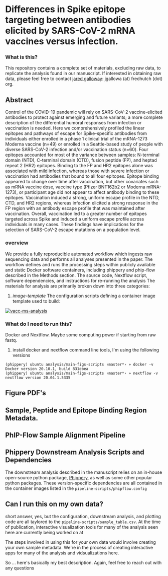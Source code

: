 # Differences in Spike epitope targeting between antibodies elicited by SARS-CoV-2 mRNA vaccines versus infection. 

### What is this?

This repository contains a complete set of materials, excluding raw data, 
to replicate the analysis found in our manuscript.
If interested in obtaining raw data,
please feel free to contact [jared galloway]():
jgallowa (at) fredhutch (dot) org. 

## Abstract

Control of the COVID-19 pandemic will rely on SARS-CoV-2 vaccine-elicited antibodies to protect against emerging and future variants; a more complete description of the differential humoral responses from infection or vaccination is needed. Here we comprehensively profiled the linear epitopes and pathways of escape for Spike-specific antibodies from individuals either enrolled in a phase 1 clinical trial of the mRNA-1273 Moderna vaccine (n=49) or enrolled in a Seattle-based study of people with diverse SARS-CoV-2 infection and/or vaccination status (n=60). Four epitopes accounted for most of the variance between samples: N-terminal domain (NTD), C-terminal domain (CTD), fusion peptide (FP), and heptad repeat 2 (HR2) epitopes. Binding to the FP and HR2 epitopes alone was associated with mild infection, whereas those with severe infection or vaccination had antibodies that bound to all four epitopes. Epitope binding appeared to change over time after vaccination, but other covariates such as mRNA vaccine dose, vaccine type (Pfizer BNT162b2 or Moderna mRNA-1273), or participant age did not appear to affect antibody binding to these epitopes. Vaccination induced a strong, uniform escape profile in the NTD, CTD, and HR2 regions, whereas infection elicited a strong response in the FP region with an antibody escape profile that was maintained after vaccination. Overall, vaccination led to a greater number of epitopes targeted across Spike and induced a uniform escape profile across individuals in many cases. These findings have implications for the selection of SARS-CoV-2 escape mutations on a population level. 


### overview


We provide a fully reproducible automated workflow which ingests raw sequencing data and performs all analyses presented in the paper. 
The workflow defines and runs the processing steps within publicly available and static Docker software containers, 
including phippery and phip-flow described in the Methods section. 
The source code, Nextflow script, software dependencies, and instructions for re-running the analysis 
The materials for analysis are primarily broken down into three categories:

1. *image-template* The configuration scripts defining a container image template used to build:

[![vacc-ms-analysis](https://quay.io/repository/matsengrp/vacc-ms-analysis/status "Docker Repository on Quay")](https://quay.io/repository/matsengrp/vacc-ms-analysis)




### What do I need to run this?

Docker and Nextflow. Maybe some computing power if starting from raw fastq.

1. install docker and nextflow command line tools, I'm using the following versions

```
(phippery) ubuntu analysis/main-figs-scripts ‹master*› » docker -v
Docker version 20.10.1, build 831ebea
(phippery) ubuntu analysis/main-figs-scripts ‹master*› » nextflow -v
nextflow version 20.04.1.5335
```

## Figure PDF's

## Sample, Peptide and Epitope Binding Region Metadata.

## PhIP-Flow Sample Alignment Pipeline

## Phippery Downstream Analysis Scripts and Dependencies

The downstream analysis described in the manuscript relies on an in-house open-source python 
package, [Phippery](), as well as some other popular python packages. 
These version-specific dependencies are all contained in the container images 
listed in the `pipeline-scripts/phipflow.config` 

## Can I run this on my own data?

short answer, yes, but the configuration, downstream analysis, and plotting
code are all taylored to the `pipeline-scripts/sample_table.csv`. 
At the time of publication, interactive visualization tools for many of the analysis
seen here are currently being worked on at 

The steps involved in using this for your own data would involve creating your own sample metadata. We're in the process of creating interactive apps for many of the analysis and vidsualizations here. 

So ... here's basically my best description. Again, feel free to reach out with any questions

## 


